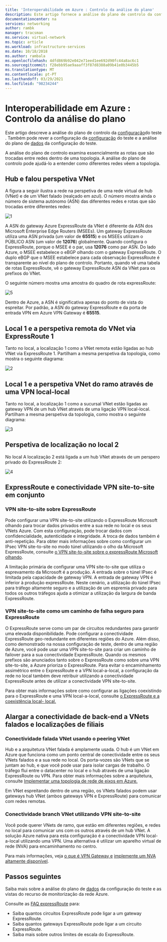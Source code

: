 ```yaml
---
title: 'Interoperabilidade em Azure : Controlo da análise do plano'
description: Este artigo fornece a análise do plano de controlo da configuração do teste que pode utilizar para analisar a interoperabilidade entre o ExpressRoute, uma VPN site-to-site, e o espreitamento de rede virtual em Azure.
documentationcenter: na
services: networking
author: rambk
manager: tracsman
ms.service: virtual-network
ms.topic: article
ms.workload: infrastructure-services
ms.date: 10/18/2018
ms.author: rambala
ms.openlocfilehash: 4dfd869b92e042e71eed1ee692d90fc44a8ac6c1
ms.sourcegitcommit: f28ebb95ae9aaaff3f87d8388a09b41e0b3445b5
ms.translationtype: MT
ms.contentlocale: pt-PT
ms.lasthandoff: 03/29/2021
ms.locfileid: "98234244"
---
```

# <a name="interoperability-in-azure--control-plane-analysis"></a>Interoperabilidade em Azure : Controlo da análise do plano

Este artigo descreve a análise do plano de controlo da [configuração][Setup]do teste . Também pode rever a configuração da [configuração][Configuration] do teste e a análise do plano de [dados][Data-Analysis] da configuração do teste.

A análise do plano de controlo examina essencialmente as rotas que são trocadas entre redes dentro de uma topologia. A análise do plano de controlo pode ajudá-lo a entender como diferentes redes vêem a topologia.

## <a name="hub-and-spoke-vnet-perspective"></a>Hub e falou perspetiva VNet

A figura a seguir ilustra a rede na perspetiva de uma rede virtual de hub (VNet) e de um VNet falado (realçado em azul). O número mostra ainda o número de sistema autónomo (ASN) das diferentes redes e rotas que são trocadas entre diferentes redes: 

![1][1]

A ASN do gateway Azure ExpressRoute da VNet é diferente da ASN dos Microsoft Enterprise Edge Routers (MSEEs). Um gateway ExpressRoute utiliza uma ASN privada (um valor de **65515**) e os MSEEs utilizam o PÚBLICO ASN (um valor de **12076**) globalmente. Quando configura o ExpressRoute, porque o MSEE é o par, usa **12076** como par ASN. Do lado Azure, o MSEE estabelece o eBGP olhando com o gateway ExpressRoute. O duplo eBGP que o MSEE estabelece para cada observação ExpressRoute é transparente ao nível do plano de controlo. Portanto, quando vê uma tabela de rotas ExpressRoute, vê o gateway ExpressRoute ASN da VNet para os prefixos do VNet. 

O seguinte número mostra uma amostra do quadro de rota expressRoute: 

![5][5]

Dentro de Azure, a ASN é significativa apenas do ponto de vista do espreitar. Por padrão, a ASN do gateway ExpressRoute e da porta de entrada VPN em Azure VPN Gateway é **65515**.

## <a name="on-premises-location-1-and-the-remote-vnet-perspective-via-expressroute-1"></a>Local 1 e a perspetiva remota do VNet via ExpressRoute 1

Tanto no local, a localização 1 como a VNet remota estão ligadas ao hub VNet via ExpressRoute 1. Partilham a mesma perspetiva da topologia, como mostra o seguinte diagrama:

![2][2]

## <a name="on-premises-location-1-and-the-branch-vnet-perspective-via-a-site-to-site-vpn"></a>Local 1 e a perspetiva VNet do ramo através de uma VPN local-local

Tanto no local, a localização 1 como a sucursal VNet estão ligadas ao gateway VPN de um hub VNet através de uma ligação VPN local-local. Partilham a mesma perspetiva da topologia, como mostra o seguinte diagrama:

![3][3]

## <a name="on-premises-location-2-perspective"></a>Perspetiva de localização no local 2

No local A localização 2 está ligada a um hub VNet através de um perspero privado do ExpressRoute 2: 

![4][4]

## <a name="expressroute-and-site-to-site-vpn-connectivity-in-tandem"></a>ExpressRoute e conectividade VPN site-to-site em conjunto

###  <a name="site-to-site-vpn-over-expressroute"></a>VPN site-to-site sobre ExpressRoute

Pode configurar uma VPN site-to-site utilizando o ExpressRoute Microsoft olhando para trocar dados privados entre a sua rede no local e os seus VNets Azure. Com esta configuração, pode trocar dados com confidencialidade, autenticidade e integridade. A troca de dados também é anti-repetição. Para obter mais informações sobre como configurar um IPsec VPN site-to-site no modo túnel utilizando o olho da Microsoft ExpressRoute, consulte [o VPN site-to-site sobre o expressRoute Microsoft olhando][S2S-Over-ExR]. 

A limitação primária de configurar uma VPN site-to-site que utiliza o esprevamento da Microsoft é a produção. A entrada sobre o túnel IPsec é limitada pela capacidade de gateway VPN. A entrada de gateway VPN é inferior à produção expressRoute. Neste cenário, a utilização do túnel IPsec para tráfego altamente seguro e a utilização de um espremia privado para todos os outros tráfegos ajuda a otimizar a utilização da largura de banda ExpressRoute.

### <a name="site-to-site-vpn-as-a-secure-failover-path-for-expressroute"></a>VPN site-to-site como um caminho de falha seguro para ExpressRoute

O ExpressRoute serve como um par de circuitos redundantes para garantir uma elevada disponibilidade. Pode configurar a conectividade ExpressRoute geo-redundante em diferentes regiões do Azure. Além disso, como demonstrado na nossa configuração de teste, dentro de uma região de Azure, você pode usar uma VPN site-to-site para criar um caminho de failover para a sua conectividade ExpressRoute. Quando os mesmos prefixos são anunciados tanto sobre o ExpressRoute como sobre uma VPN site-to-site, a Azure prioriza o ExpressRoute. Para evitar o encaminhamento assimétrico entre o ExpressRoute e a VPN local-a-local, a configuração da rede no local também deve retribuir utilizando a conectividade ExpressRoute antes de utilizar a conectividade VPN site-to-site.

Para obter mais informações sobre como configurar as ligações coexistindo para o ExpressRoute e uma VPN local-a-local, consulte [o ExpressRoute e a coexistência local- local.][ExR-S2S-CoEx]

## <a name="extend-back-end-connectivity-to-spoke-vnets-and-branch-locations"></a>Alargar a conectividade de back-end a VNets falados e localizações de filiais

### <a name="spoke-vnet-connectivity-by-using-vnet-peering"></a>Conectividade falada VNet usando o peering VNet

Hub e a arquitetura VNet falada é amplamente usada. O hub é um VNet em Azure que funciona como um ponto central de conectividade entre os seus VNets falados e a sua rede no local. Os porta-vozes são VNets que se juntam ao hub, e que você pode usar para isolar cargas de trabalho. O tráfego flui entre o datacenter no local e o hub através de uma ligação ExpressRoute ou VPN. Para obter mais informações sobre a arquitetura, consulte [Implementar uma topologia de rede de eixos em Azure.][Hub-n-Spoke]

Em VNet espreitando dentro de uma região, os VNets falados podem usar gateways hub VNet (ambos gateways VPN e ExpressRoute) para comunicar com redes remotas.

### <a name="branch-vnet-connectivity-by-using-site-to-site-vpn"></a>Conectividade branch VNet utilizando VPN site-to-site

Você pode querer VNets de ramo, que estão em diferentes regiões, e redes no local para comunicar uns com os outros através de um hub VNet. A solução Azure nativa para esta configuração é a conectividade VPN local-a-local utilizando uma VPN. Uma alternativa é utilizar um aparelho virtual de rede (NVA) para encaminhamento no centro.

Para mais informações, veja [o que é VPN Gateway e][VPN] [implemente um NVA altamente disponível][Deploy-NVA].

## <a name="next-steps"></a>Passos seguintes

Saiba mais sobre a análise do plano de [dados][Data-Analysis] da configuração do teste e as vistas do recurso de monitorização da rede Azure.

Consulte as [FAQ expressRoute][ExR-FAQ] para:
-   Saiba quantos circuitos ExpressRoute pode ligar a um gateway ExpressRoute.
-   Saiba quantos gateways ExpressRoute pode ligar a um circuito ExpressRoute.
-   Saiba mais sobre outros limites de escala do ExpressRoute.


<!--Image References-->
[1]: ./media/backend-interoperability/HubView.png "Hub e falou perspetiva VNet da topologia"
[2]: ./media/backend-interoperability/Loc1ExRView.png "Localização 1 e perspetiva remota de VNet da topologia via ExpressRoute 1"
[3]: ./media/backend-interoperability/Loc1VPNView.png "Localização 1 e perspetiva VNet do ramo da topologia através de uma VPN site-to-site"
[4]: ./media/backend-interoperability/Loc2View.png "Localização 2 perspetiva da topologia"
[5]: ./media/backend-interoperability/ExR1-RouteTable.png "Tabela de rotas ExpressRoute 1"

<!--Link References-->
[Setup]: ./connectivty-interoperability-preface.md
[Configuration]: ./connectivty-interoperability-configuration.md
[ExpressRoute]: ../expressroute/expressroute-introduction.md
[VPN]: ../vpn-gateway/vpn-gateway-about-vpngateways.md
[VNet]: ../virtual-network/tutorial-connect-virtual-networks-portal.md
[Configuration]: ./connectivty-interoperability-configuration.md
[Control-Analysis]:https://docs.microsoft.com/azure/networking/connectivty-interoperability-control-plane
[Data-Analysis]: ./connectivty-interoperability-data-plane.md
[ExR-FAQ]: ../expressroute/expressroute-faqs.md
[S2S-Over-ExR]: ../expressroute/site-to-site-vpn-over-microsoft-peering.md
[ExR-S2S-CoEx]: ../expressroute/expressroute-howto-coexist-resource-manager.md
[Hub-n-Spoke]: /azure/architecture/reference-architectures/hybrid-networking/hub-spoke
[Deploy-NVA]: /azure/architecture/reference-architectures/dmz/nva-ha
[VNet-Config]: ../virtual-network/virtual-network-manage-peering.md